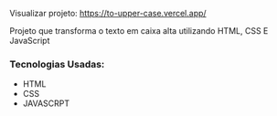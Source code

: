 Visualizar projeto: https://to-upper-case.vercel.app/

Projeto que transforma o texto em caixa alta utilizando HTML, CSS E JavaScript

### Tecnologias Usadas:
- HTML
- CSS
- JAVASCRPT

